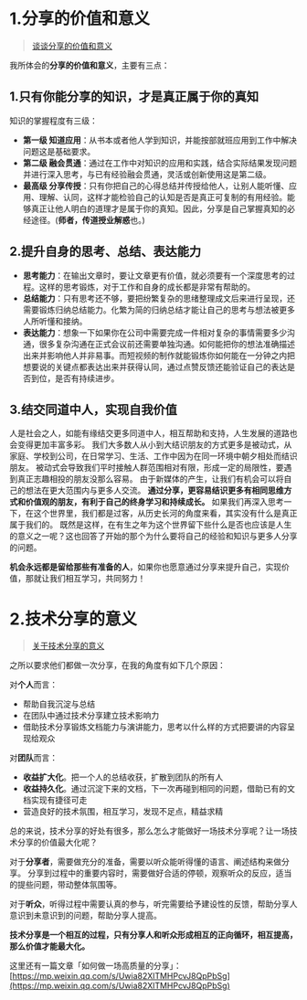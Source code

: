 

# 1.分享的价值和意义
> [谈谈分享的价值和意义](https://zhuanlan.zhihu.com/p/186256270)

我所体会的**分享的价值和意义**，主要有三点：

## 1.只有你能分享的知识，才是真正属于你的真知
知识的掌握程度有三级：
* **第一级 知道应用**：从书本或者他人学到知识，并能按部就班应用到工作中解决问题这是基础要求。
* **第二级 融会贯通**：通过在工作中对知识的应用和实践，结合实际结果发现问题并进行深入思考，与已有经验融会贯通，灵活或创新使用这是第二级。
* **最高级 分享传授**：只有你把自己的心得总结并传授给他人，让别人能听懂、应用、理解、认同，这样才能检验自己的认知是否是真正可复制的有用经验。能够真正让他人明白的道理才是属于你的真知。因此，分享是自己掌握真知的必经途径。(**师者，传道授业解惑**也。)

## 2.提升自身的思考、总结、表达能力
* **思考能力**：在输出文章时，要让文章更有价值，就必须要有一个深度思考的过程。这样的思考锻炼，对于工作和自身的成长都是非常有帮助的。
* **总结能力**：只有思考还不够，要把纷繁复杂的思绪整理成文后来进行呈现，还需要锻炼归纳总结能力。化繁为简的归纳总结才能让自己的思考与想法被更多人所听懂和接纳。
* **表达能力**：想象一下如果你在公司中需要完成一件相对复杂的事情需要多少沟通，很多复杂沟通在正式会议前还需要单独沟通。如何能把你的想法准确描述出来并影响他人并非易事。而短视频的制作就能锻炼你如何能在一分钟之内把想要说的关键点都表达出来并获得认同，通过点赞反馈还能验证自己的表达是否到位，是否有持续进步。

## 3.结交同道中人，实现自我价值
人是社会之人，如能有缘结交更多同道中人，相互帮助和支持，人生发展的道路也会变得更加丰富多彩。
我们大多数人从小到大结识朋友的方式更多是被动式，从家庭、学校到公司，在日常学习、生活、工作中因为在同一环境中朝夕相处而结识朋友。
被动式会导致我们平时接触人群范围相对有限，形成一定的局限性，要遇到真正志趣相投的朋友没那么容易。
由于新媒体的产生，让我们有机会可以将自己的想法在更大范围内与更多人交流。
**通过分享，更容易结识更多有相同思维方式和价值观的朋友，有利于自己的终身学习和持续成长。**
如果我们再深入思考一下，在这个世界里，我们都是过客，从历史长河的角度来看，其实没有什么是真正属于我们的。
既然是这样，在有生之年为这个世界留下些什么是否也应该是人生的意义之一呢？这也回答了开始的那个为什么要将自己的经验和知识与更多人分享的问题。

**机会永远都是留给那些有准备的人**，如果你也愿意通过分享来提升自己，实现价值，那就让我们相互学习，共同努力！


# 2.技术分享的意义
> [关于技术分享的意义](https://blog.csdn.net/yzf913214/article/details/115419074)

之所以要求他们都做一次分享，在我的角度有如下几个原因：

对**个人**而言：
* 帮助自我沉淀与总结
* 在团队中通过技术分享建立技术影响力
* 借助技术分享锻炼文档能力与演讲能力，思考以什么样的方式把要讲的内容呈现给观众

对**团队**而言：
* **收益扩大化**。把一个人的总结收获，扩散到团队的所有人
* **收益持久化**。通过沉淀下来的文档，下一次再碰到相同的问题，借助已有的文档实现有捷径可走
* 营造良好的技术氛围，相互学习，发现不足点，精益求精

总的来说，技术分享的好处有很多，那么怎么才能做好一场技术分享呢？让一场技术分享的价值最大化呢？

对于**分享者**，需要做充分的准备，需要以听众能听得懂的语言、阐述结构来做分享。
分享到过程中的重要内容时，需要做好合适的停顿，观察听众的反应，适当的提些问题，带动整体氛围等。

对于**听众**，听得过程中需要认真的参与，听完需要给予建设性的反馈，帮助分享人意识到未意识到的问题，帮助分享人提高。

**技术分享是一个相互的过程，只有分享人和听众形成相互的正向循环，相互提高，那么价值才能最大化。**

这里还有一篇文章「如何做一场高质量的分享」：[https://mp.weixin.qq.com/s/Uwia82XlTMHPcvJ8QpPbSg](https://mp.weixin.qq.com/s/Uwia82XlTMHPcvJ8QpPbSg)

